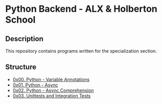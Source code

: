 <h1>Python Backend - ALX & Holberton School</h1>

<h2>Description</h2>
<p>This repository contains programs written for the specialization section.</p>

<h2>Structure</h2>
<ul>
    <li><a href="https://github.com/NyasimiPhilip/alx-backend-python/tree/master/0x00-python_variable_annotations">0x00. Python - Variable Annotations</a></li>
    <li><a href="https://github.com/NyasimiPhilip/alx-backend-python/tree/master/0x01-python_async_function">0x01. Python - Async</a></li>
    <li><a href="https://github.com/NyasimiPhilip/alx-backend-python/tree/master/0x02-python_async_comprehension">0x02. Python - Async Comprehension</a></li>
    <li><a href="https://github.com/NyasimiPhilip/alx-backend-python/tree/master/0x03-python_unittests_integration_tests">0x03. Unittests and Integration Tests</a></li>
    <!-- Add more list items as needed -->
</ul>
